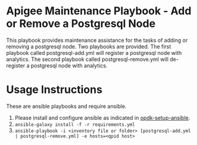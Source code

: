 Apigee Maintenance Playbook - Add or Remove a Postgresql Node
=============================================================

This playbook provides maintenance assistance for the tasks of 
adding or removing a postgresql node. Two playbooks are provided. The first 
playbook called postgresql-add.yml will register a postgresql node with analytics. 
The second playbook called postgresql-remove.yml will de-register a postgresql node
with analytics. 


Usage Instructions
==================

These are ansible playbooks and require ansible.

1. Please install and configure ansible as indicated in [opdk-setup-ansible](https://github.com/carlosfrias/apigee-setup-ansible).
1. `ansible-galaxy install -f -r requirements.yml`
1. `ansible-playbook -i <inventory file or folder> [postgresql-add.yml | postgresql-remove.yml] -e hosts=<qpid host>`

